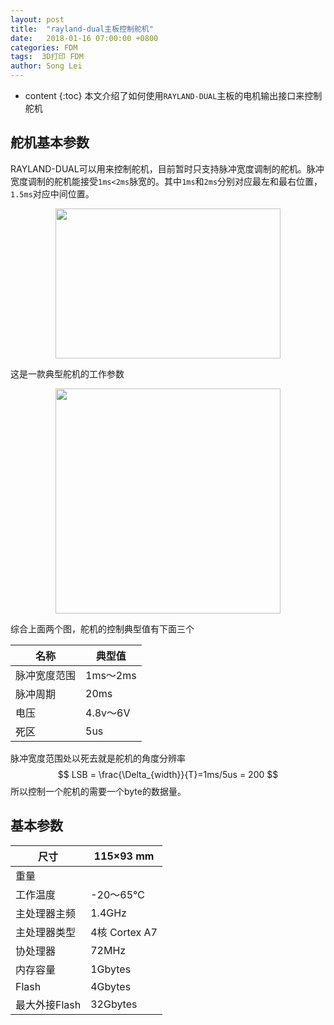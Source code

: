 ```yaml
---
layout: post
title:  "rayland-dual主板控制舵机"
date:   2018-01-16 07:00:00 +0800
categories: FDM 
tags:  3D打印 FDM
author: Song Lei
---
```


* content
{:toc}
 本文介绍了如何使用`RAYLAND-DUAL`主板的电机输出接口来控制舵机



## 舵机基本参数

RAYLAND-DUAL可以用来控制舵机，目前暂时只支持脉冲宽度调制的舵机。脉冲宽度调制的舵机能接受`1ms<2ms`脉宽的。其中`1ms`和`2ms`分别对应最左和最右位置，`1.5ms`对应中间位置。

<div align="center">
<img src="{{site.baseurl}}/images/F384E714-1E01-4CA5-832F-39D6FA36AAA2.png" height="240" width="360"  ></div>


这是一款典型舵机的工作参数

<div align="center">
<img src="{{site.baseurl}}/images/DB3D289D-2ABF-4844-9981-C469354DF5E4.png" height="360" width="360"  ></div>

综合上面两个图，舵机的控制典型值有下面三个

| 名称     | 典型值     |
| ------ | ------- |
| 脉冲宽度范围 | 1ms～2ms |
| 脉冲周期   | 20ms    |
| 电压     | 4.8v～6V |
| 死区     | 5us     |

脉冲宽度范围处以死去就是舵机的角度分辨率
$$
LSB = \frac{\Delta_{width}}{T}=1ms/5us = 200
$$
所以控制一个舵机的需要一个byte的数据量。



## 基本参数

| 尺寸        | 115×93 mm    |
| --------- | ------------ |
| 重量        |              |
| 工作温度      | -20～65℃      |
| 主处理器主频    | 1.4GHz       |
| 主处理器类型    | 4核 Cortex A7 |
| 协处理器      | 72MHz        |
| 内存容量      | 1Gbytes      |
| Flash     | 4Gbytes      |
| 最大外接Flash | 32Gbytes     |



